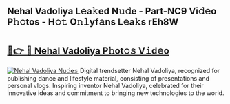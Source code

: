 ## Nehal Vadoliya L𝚎a𝚔ed N𝚞𝚍e - Part-NC9 Vi𝚍𝚎o P𝚑𝚘tos - H𝚘𝚝 O𝚗𝚕yf𝚊ns L𝚎a𝚔s rEh8W

# <h2><a href="http://kf5r3a.oniu.top/?m=Nehal+Vadoliya">🔗👉 🔴 Nehal Vadoliya P𝚑ot𝚘𝚜 V𝚒d𝚎o</a></h2>

[![Nehal Vadoliya Nu𝚍e𝚜](https://i.imgur.com/0qMVB7G.gif)](http://kf5r3a.oniu.top/?m=Nehal+Vadoliya)
Digital trendsetter Nehal Vadoliya, recognized for publishing dance and lifestyle material, consisting of presentations and personal vlogs. Inspiring inventor Nehal Vadoliya, celebrated for their innovative ideas and commitment to bringing new technologies to the world.  
